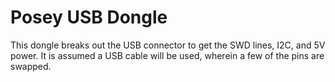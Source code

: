 # Posey USB Dongle

This dongle breaks out the USB connector to get the SWD lines, I2C, and 5V power. It is assumed a USB cable will be used, wherein a few of the pins are swapped.
